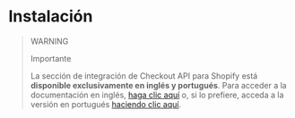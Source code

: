 # Instalación

> WARNING
>
> Importante
>
> La sección de integración de Checkout API para Shopify está **disponible exclusivamente en inglés y portugués**. Para acceder a la documentación en inglés, [haga clic aquí](https://www.mercadopago[FAKER][URL][DOMAIN]/developers/en/guides/shopify/checkout-api) o, si lo prefiere, acceda a la versión en portugués [haciendo clic aquí](https://www.mercadopago[FAKER][URL][DOMAIN]/developers/pt/guides/shopify/checkout-api).